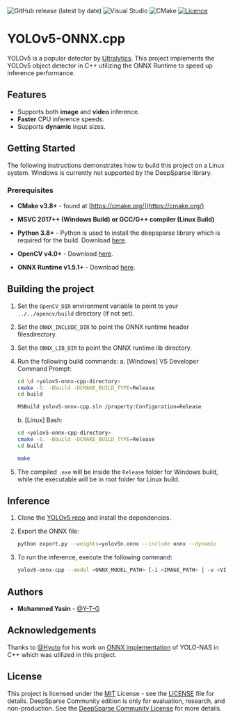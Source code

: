 
![GitHub release (latest by
date)](https://img.shields.io/badge/C%2B%2B-00599C?style=for-the-badge&logo=c%2B%2B&logoColor=white)
![Visual
Studio](https://img.shields.io/badge/Visual%20Studio-5C2D91.svg?style=for-the-badge&logo=visual-studio&logoColor=white)
![CMake](https://img.shields.io/badge/CMake-%23008FBA.svg?style=for-the-badge&logo=cmake&logoColor=white)
[![Licence](https://img.shields.io/github/license/Ileriayo/markdown-badges?style=for-the-badge)](./LICENSE)

# YOLOv5-ONNX.cpp

YOLOv5 is a popular detector by [Ultralytics](https://github.com/ultralytics/yolov5). This
project implements the YOLOv5 object detector in C++ utilizing the
ONNX Runtime to speed up inference performance.

## Features

* Supports both **image** and **video** inference.
* **Faster** CPU inference speeds.
* Supports **dynamic** input sizes.

## Getting Started

The following instructions demonstrates how to build this
project on a Linux system. Windows is currently not supported by the DeepSparse library.

### Prerequisites

* **CMake v3.8+** - found at
[https://cmake.org/](https://cmake.org/)

* **MSVC 2017++ (Windows Build) or GCC/G++ compiler (Linux Build)**

* **Python 3.8+** - Python is used to install the deepsparse library which is required for the build. Download [here](https://www.python.org/downloads/).

* **OpenCV v4.0+** - Download
[here](https://github.com/opencv/opencv/releases/).

* **ONNX Runtime v1.5.1+** - Download [here](https://github.com/microsoft/onnxruntime/releases).

## Building the project

1. Set the `OpenCV_DIR` environment variable to point to
your `../../opencv/build` directory (if not set).
2. Set the `ONNX_INCLUDE_DIR` to point the ONNX runtime header filesdirectory.
3. Set the `ONNX_LIB_DIR` to point the ONNX runtime lib directory.
4. Run the following build commands:
    a. [Windows] VS Developer Command Prompt:

    ```bash
    cd \d <yolov5-onnx-cpp-directory>
    cmake -S. -Bbuild -DCMAKE_BUILD_TYPE=Release
    cd build

    MSBuild yolov5-onnx-cpp.sln /property:Configuration=Release
    ```

    b. [Linux] Bash:

    ```bash
    cd <yolov5-onnx-cpp-directory>
    cmake -S. -Bbuild -DCMAKE_BUILD_TYPE=Release
    cd build

    make
    ```

3. The compiled `.exe` will be inside the `Release` folder for Windows build, while the executable will be in root folder for Linux build.

## Inference

1. Clone the [YOLOv5 repo](https://github.com/ultralytics/yolov5) and install the dependencies.
1. Export the ONNX file:

    ```bash
    python export.py --weights=yolov5n.onnx --include onnx --dynamic
    ```

2. To run the inference, execute the following command:

    ```bash
    yolov5-onnx-cpp --model <ONNX_MODEL_PATH> [-i <IMAGE_PATH> | -v <VIDEO_PATH>] [--labels <LABEL_PATH>] [--imgsz IMAGE_SIZE] [--iou-thresh IOU_THRESHOLD] [--score-thresh CONFIDENCE_THRESHOLD]
    ```

## Authors

* **Mohammed Yasin** - [@Y-T-G](https://github.com/Y-T-G)

## Acknowledgements

Thanks to [@Hyuto](https://github.com/Hyuto) for his work on
[ONNX
implementation](https://github.com/Hyuto/yolo-nas-onnx/tree/master/yolo-nas-cpp) of
YOLO-NAS in C++ which was utilized in this project.

## License

This project is licensed under the
[MIT](https://mit-license.org/) License - see the
[LICENSE](LICENSE) file for details. DeepSparse Community edition is only for evaluation, research, and non-production. See the [DeepSparse Community License](https://github.com/neuralmagic/deepsparse/blob/main/LICENSE-NEURALMAGIC) for more details.
